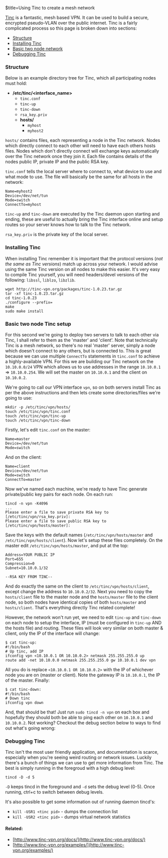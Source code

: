 $title=Using Tinc to create a mesh network

[Tinc](http://tinc-vpn.org) is a fantastic, mesh based VPN. It can be used to build a secure, encrypted pseudo-VLAN over the public internet. Tinc is a fairly complicated process so this page is broken down into sections:

+ [Structure](#structure)
+ [Installing Tinc](#install)
+ [Basic two node network](#basic)
+ [Debugging Tinc](#debug)


<h3 id="structure">Structure</h3>

Below is an example directory tree for Tinc, which all participating nodes must hold:

+ **/etc/tinc/<interface_name\>**
    * `tinc.conf`
    * `tinc-up`
    * `tinc-down`
    * `rsa_key.priv`
    * **hosts/**
        - `myhost`
        - `myhost2`


`hosts/` contains files, each representing a node in the Tinc network. Nodes which directly connect to each other will need to have each others hosts files. Nodes which don't directly connect will exchange keys automatically over the Tinc network once they join it. Each file contains details of the nodes public IP, private IP and the public RSA key.

`tinc.conf` tells the local server where to connect to, what device to use and what mode to use. The file will basically be the same for all hosts in the network:

    Name=myhost2
    Device=/dev/net/tun
    Mode=switch
    ConnectTo=myhost

`tinc-up` and `tinc-down` are executed by the Tinc daemon upon starting and ending, these are useful to actually bring the Tinc interface online and setup routes so your server knows how to talk to the Tinc network.

`rsa_key.priv` is the private key of the local server.


<h3 id="install">Installing Tinc</h3>

When installing Tinc remember it is important that the protocol versions (_not the same as Tinc versions_) match up across your network. I would advise using the same Tinc version on all nodes to make this easier. It's very easy to compile Tinc yourself, you will need headers/devel versions of the following: `libssl`, `liblzo`, `libzlib`.

    wget http://tinc-vpn.org/packages/tinc-1.0.23.tar.gz
    tar -xf tinc-1.0.23.tar.gz
    cd tinc-1.0.23
    ./configure --prefix=
    make
    sudo make install


<h3 id="basic">Basic two node Tinc setup</h3>

For this second we're going to deploy two servers to talk to each other via Tinc, I shall refer to them as the 'master' and 'client'. Note that technically Tinc is a mesh network, so there's no real 'master' server, simply a node which doesn't connect to any others, but is connected to. This is great because we can use multiple `ConnectTo` statements in `tinc.conf` to achieve a highly-available VPN. For this we are building our Tinc network on the `10.10.0.0/24` VPN which allows us to use addresses in the range `10.10.0.1` => `10.10.0.254`. We will set the master on `10.10.0.1` and the client on `10.10.0.2`.

We're going to call our VPN interface `vpn`, so on both servers install Tinc as per the above instructions and then lets create some directories/files we're going to use:

    mkdir -p /etc/tinc/vpn/hosts/
    touch /etc/tinc/vpn/tinc.conf
    touch /etc/tinc/vpn/tinc-up
    touch /etc/tinc/vpn/tinc-down

Firstly, let's edit `tinc.conf` on the master:

    Name=master
    Device=/dev/net/tun
    Mode=switch

And on the client:

    Name=client
    Device=/dev/net/tun
    Mode=switch
    ConnectTo=master

Now we've named each machine, we're ready to have Tinc generate private/public key pairs for each node. On each run:

    tincd -n vpn -K4096
    ...
    Please enter a file to save private RSA key to [/etc/tinc/vpn/rsa_key.priv]: 
    Please enter a file to save public RSA key to [/etc/tinc/vpn/hosts/master]:

Save the keys with the default names (`/etc/tinc/vpn/hosts/master` and `/etc/tinc/vpn/hosts/client`). Now let's setup these files completely. On the master edit `/etc/tinc/vpn/hosts/master`, and put at the top:

    Address=YOUR PUBLIC IP
    Port=655
    Compression=0
    Subnet=10.10.0.1/32

    --RSA KEY FROM TINC--

And do exactly the same on the client to `/etc/tinc/vpn/hosts/client`, except change the address to `10.10.0.2/32`. Next you need to copy the `hosts/client` file to the master node and the `hosts/master` file to the client node, so both nodes have identical copies of both `hosts/master` and `hosts/client`. That's everything directly Tinc related complete!

However, the network won't run yet, we need to edit `tinc-up` and `tinc-down` on each node to setup the interface, IP (must be configured in `tinc-up` AND the hosts file) and routing. These files will look very similar on both master & client, only the IP of the interface will change:

    $ cat tinc-up:
    #!/bin/bash
    # Up tinc, add IP
    ifconfig vpn <10.10.0.1 OR 10.10.0.2> netmask 255.255.255.0 up
    route add -net 10.10.0.0 netmask 255.255.255.0 gw 10.10.0.1 dev vpn

All you do is replace `<10.10.0.1 OR 10.10.0.2>` with the IP of whichever node you are on (master or client). Note the gateway IP is `10.10.0.1`, the IP of the master. Finally:

    $ cat tinc-down:
    #!/bin/bash
    # Down tinc
    ifconfig vpn down

And, that should be that! Just run `sudo tincd -n vpn` on each box and hopefully they should both be able to ping each other on `10.10.0.1` and `10.10.0.2`. Not working? Checkout the debug section below to ways to find out what's going wrong:


<h3 id="debug">Debugging Tinc</h3>

Tinc isn't the most user friendly application, and documentation is scarce, especially when you're seeing weird routing or network issues. Luckily there's a bunch of things we can use to get more information from Tinc. The best is simply running in the foregroud with a high debug level:

`tincd -D -d 5`

`-D` keeps tincd in the foreground and `-d` sets the debug level (0-5). Once running, ctrl+c to switch between debug levels.

It's also possible to get some information out of running daemon tincd's:

+ `kill -USR1 <tinc pid>` - dumps the connection list
+ `kill -USR2 <tinc pid>` - dumps virtual network statistics



#### Related:

+ [http://www.tinc-vpn.org/docs/](http://www.tinc-vpn.org/docs/)
+ [http://www.tinc-vpn.org/examples/](http://www.tinc-vpn.org/examples/)
